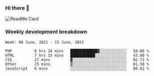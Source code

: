 ### Hi there 👋

<!--
**itzcy/itzcy** is a ✨ _special_ ✨ repository because its `README.md` (this file) appears on your GitHub profile.

Here are some ideas to get you started:

- 🔭 I’m currently working on ...
- 🌱 I’m currently learning ...
- 👯 I’m looking to collaborate on ...
- 🤔 I’m looking for help with ...
- 💬 Ask me about ...
- 📫 How to reach me: ...
- 😄 Pronouns: ...
- ⚡ Fun fact: ...
-->
![ReadMe Card](https://github-readme-stats.vercel.app/api?username=itzcy&show_icons=true&title_color=2d3198&icon_color=797cb8&text_color=24292e&bg_color=f6f8fa)

### Weekly development breakdown
<!--START_SECTION:waka-->
```text
Week: 08 June, 2021 - 15 June, 2021

PHP          8 hrs 28 mins   ████████████▓░░░░░░░░░░░░   50.86 % 
HTML         7 hrs 15 mins   ███████████░░░░░░░░░░░░░░   43.60 % 
CSS          27 mins         ▓░░░░░░░░░░░░░░░░░░░░░░░░   02.72 % 
Other        15 mins         ▒░░░░░░░░░░░░░░░░░░░░░░░░   01.58 % 
JavaScript   6 mins          ░░░░░░░░░░░░░░░░░░░░░░░░░   00.62 % 
```
<!--END_SECTION:waka-->
